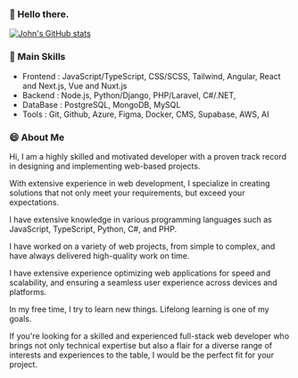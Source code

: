 ### 👋 Hello there.

<!---
- 👋 Hi, I’m @John-Pate
- 📌 I’m interested in ...
- 🌱 I’m currently learning ...
- 💞️ I’m looking to collaborate on ...
- 📫 How to reach me ...
- 😄 Pronouns: ...
- ⚡ Fun fact: ...
John-Pate/John-Pate is a ✨ special ✨ repository because its `README.md` (this file) appears on your GitHub profile.
You can click the Preview link to take a look at your changes.
--->

[![John's GitHub stats](https://github-readme-stats.vercel.app/api?username=John-Pate)](https://github.com/anuraghazra/github-readme-stats)

### 📌 Main Skills
- Frontend : JavaScript/TypeScript, CSS/SCSS, Tailwind, Angular, React and Next.js, Vue and Nuxt.js
- Backend : Node.js, Python/Django, PHP/Laravel, C#/.NET, 
- DataBase : PostgreSQL, MongoDB, MySQL
- Tools : Git, Github, Azure, Figma, Docker, CMS, Supabase, AWS, AI

### 😄 About Me
Hi, I am a highly skilled and motivated developer with a proven track record in designing and implementing web-based projects.

With extensive experience in web development, I specialize in creating solutions that not only meet your requirements, but exceed your expectations.

I have extensive knowledge in various programming languages such as JavaScript, TypeScript, Python, C#, and PHP. 

I have worked on a variety of web projects, from simple to complex, and have always delivered high-quality work on time.

I have extensive experience optimizing web applications for speed and scalability, and ensuring a seamless user experience across devices and platforms.

In my free time, I try to learn new things. Lifelong learning is one of my goals.

If you're looking for a skilled and experienced full-stack web developer who brings not only technical expertise but also a flair for a diverse range of interests and experiences to the table, I would be the perfect fit for your project.
